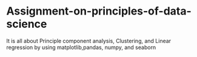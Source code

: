 # Assignment-on-principles-of-data-science
It is all about Principle component analysis, Clustering, and Linear regression by using matplotlib,pandas, numpy, and seaborn
